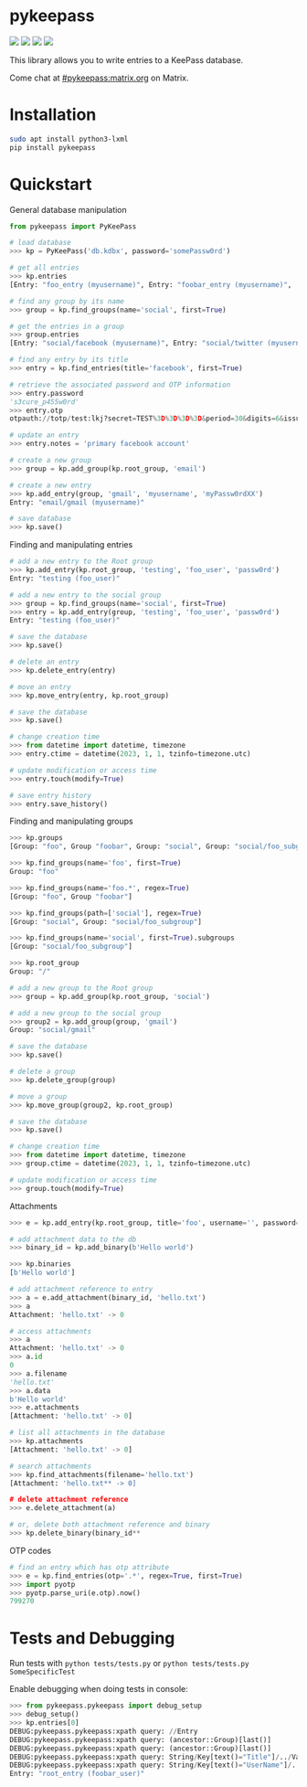 # pykeepass

<a href="https://github.com/libkeepass/pykeepass/actions/workflows/ci.yaml"><img src="https://github.com/libkeepass/pykeepass/actions/workflows/ci.yaml/badge.svg"/></a>
<a href="https://pykeepass.readthedocs.io/en/latest/?badge=latest"><img src="https://readthedocs.org/projects/pykeepass/badge/?version=latest"/></a>
<a href="https://matrix.to/#/#pykeepass:matrix.org"><img src="https://img.shields.io/matrix/pykeepass:matrix.org.svg"/></a>
<a href="https://webchat.freenode.net/?channels=pykeepass"><img src="https://img.shields.io/badge/irc-%23pykeepass-brightgreen"/></a>
    
This library allows you to write entries to a KeePass database.

Come chat at [#pykeepass:matrix.org](https://matrix.to/#/%23pykeepass:matrix.org) on Matrix.

# Installation

``` bash
sudo apt install python3-lxml
pip install pykeepass
```

# Quickstart

General database manipulation

``` python
from pykeepass import PyKeePass

# load database
>>> kp = PyKeePass('db.kdbx', password='somePassw0rd')

# get all entries
>>> kp.entries
[Entry: "foo_entry (myusername)", Entry: "foobar_entry (myusername)", ...]

# find any group by its name
>>> group = kp.find_groups(name='social', first=True)

# get the entries in a group
>>> group.entries
[Entry: "social/facebook (myusername)", Entry: "social/twitter (myusername)"]

# find any entry by its title
>>> entry = kp.find_entries(title='facebook', first=True)

# retrieve the associated password and OTP information
>>> entry.password
's3cure_p455w0rd'
>>> entry.otp
otpauth://totp/test:lkj?secret=TEST%3D%3D%3D%3D&period=30&digits=6&issuer=test

# update an entry
>>> entry.notes = 'primary facebook account'

# create a new group
>>> group = kp.add_group(kp.root_group, 'email')

# create a new entry
>>> kp.add_entry(group, 'gmail', 'myusername', 'myPassw0rdXX')
Entry: "email/gmail (myusername)"

# save database
>>> kp.save()
```

Finding and manipulating entries

``` python
# add a new entry to the Root group
>>> kp.add_entry(kp.root_group, 'testing', 'foo_user', 'passw0rd')
Entry: "testing (foo_user)"

# add a new entry to the social group
>>> group = kp.find_groups(name='social', first=True)
>>> entry = kp.add_entry(group, 'testing', 'foo_user', 'passw0rd')
Entry: "testing (foo_user)"

# save the database
>>> kp.save()

# delete an entry
>>> kp.delete_entry(entry)

# move an entry
>>> kp.move_entry(entry, kp.root_group)

# save the database
>>> kp.save()

# change creation time
>>> from datetime import datetime, timezone
>>> entry.ctime = datetime(2023, 1, 1, tzinfo=timezone.utc)

# update modification or access time
>>> entry.touch(modify=True)

# save entry history
>>> entry.save_history()
```

Finding and manipulating groups

``` python
>>> kp.groups
[Group: "foo", Group "foobar", Group: "social", Group: "social/foo_subgroup"]

>>> kp.find_groups(name='foo', first=True)
Group: "foo"

>>> kp.find_groups(name='foo.*', regex=True)
[Group: "foo", Group "foobar"]

>>> kp.find_groups(path=['social'], regex=True)
[Group: "social", Group: "social/foo_subgroup"]

>>> kp.find_groups(name='social', first=True).subgroups
[Group: "social/foo_subgroup"]

>>> kp.root_group
Group: "/"

# add a new group to the Root group
>>> group = kp.add_group(kp.root_group, 'social')

# add a new group to the social group
>>> group2 = kp.add_group(group, 'gmail')
Group: "social/gmail"

# save the database
>>> kp.save()

# delete a group
>>> kp.delete_group(group)

# move a group
>>> kp.move_group(group2, kp.root_group)

# save the database
>>> kp.save()

# change creation time
>>> from datetime import datetime, timezone
>>> group.ctime = datetime(2023, 1, 1, tzinfo=timezone.utc)

# update modification or access time
>>> group.touch(modify=True)
```

Attachments

``` python
>>> e = kp.add_entry(kp.root_group, title='foo', username='', password='')

# add attachment data to the db
>>> binary_id = kp.add_binary(b'Hello world')

>>> kp.binaries
[b'Hello world']

# add attachment reference to entry
>>> a = e.add_attachment(binary_id, 'hello.txt')
>>> a
Attachment: 'hello.txt' -> 0

# access attachments
>>> a
Attachment: 'hello.txt' -> 0
>>> a.id
0
>>> a.filename
'hello.txt'
>>> a.data
b'Hello world'
>>> e.attachments
[Attachment: 'hello.txt' -> 0]

# list all attachments in the database
>>> kp.attachments
[Attachment: 'hello.txt' -> 0]

# search attachments
>>> kp.find_attachments(filename='hello.txt')
[Attachment: 'hello.txt** -> 0]

# delete attachment reference
>>> e.delete_attachment(a)

# or, delete both attachment reference and binary
>>> kp.delete_binary(binary_id**
```

OTP codes

``` python
# find an entry which has otp attribute
>>> e = kp.find_entries(otp='.*', regex=True, first=True)
>>> import pyotp
>>> pyotp.parse_uri(e.otp).now()
799270
```


# Tests and Debugging

Run tests with `python tests/tests.py` or `python tests/tests.py SomeSpecificTest`

Enable debugging when doing tests in console:

``` python
>>> from pykeepass.pykeepass import debug_setup
>>> debug_setup()
>>> kp.entries[0]
DEBUG:pykeepass.pykeepass:xpath query: //Entry
DEBUG:pykeepass.pykeepass:xpath query: (ancestor::Group)[last()]
DEBUG:pykeepass.pykeepass:xpath query: (ancestor::Group)[last()]
DEBUG:pykeepass.pykeepass:xpath query: String/Key[text()="Title"]/../Value
DEBUG:pykeepass.pykeepass:xpath query: String/Key[text()="UserName"]/../Value
Entry: "root_entry (foobar_user)"
```

